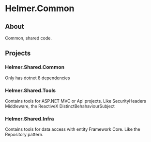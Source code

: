 # Helmer.Common

## About

Common, shared code.

## Projects

### Helmer.Shared.Common

Only has dotnet 8 dependencies

### Helmer.Shared.Tools

Contains tools for ASP.NET MVC or Api projects. Like SecurityHeaders Middleware, the ReactiveX DistinctBehahaviourSubject

### Helmer.Shared.Infra

Contains tools for data access with entity Framework Core. Like the Repository pattern.

